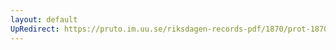 ```yaml
---
layout: default
UpRedirect: https://pruto.im.uu.se/riksdagen-records-pdf/1870/prot-1870--ak--305/prot-1870--ak--305_001.pdf
---
```


